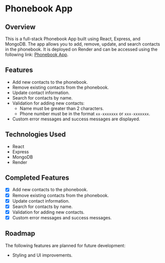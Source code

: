 # Phonebook App

## Overview
This is a full-stack Phonebook App built using React, Express, and MongoDB. The app allows you to add, remove, update, and search contacts in the phonebook. It is deployed on Render and can be accessed using the following link: [Phonebook App](https://phonebook-app-p25c.onrender.com).

## Features
- Add new contacts to the phonebook.
- Remove existing contacts from the phonebook.
- Update contact information.
- Search for contacts by name.
- Validation for adding new contacts:
  - Name must be greater than 2 characters.
  - Phone number must be in the format `xx-xxxxxxx` or `xxx-xxxxxxx`.
- Custom error messages and success messages are displayed.

## Technologies Used
- React
- Express
- MongoDB
- Render

## Completed Features
- [x] Add new contacts to the phonebook.
- [x] Remove existing contacts from the phonebook.
- [x] Update contact information.
- [x] Search for contacts by name.
- [x] Validation for adding new contacts.
- [x] Custom error messages and success messages.

## Roadmap
The following features are planned for future development:
- Styling and UI improvements.

